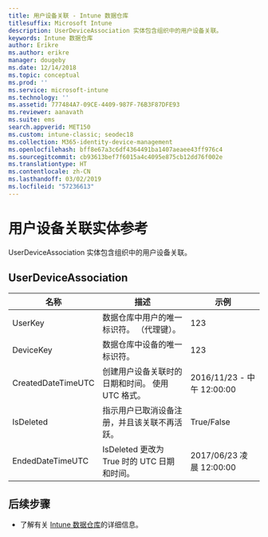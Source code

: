 ```yaml
---
title: 用户设备关联 - Intune 数据仓库
titlesuffix: Microsoft Intune
description: UserDeviceAssociation 实体包含组织中的用户设备关联。
keywords: Intune 数据仓库
author: Erikre
ms.author: erikre
manager: dougeby
ms.date: 12/14/2018
ms.topic: conceptual
ms.prod: ''
ms.service: microsoft-intune
ms.technology: ''
ms.assetid: 777484A7-09CE-4409-987F-76B3F87DFE93
ms.reviewer: aanavath
ms.suite: ems
search.appverid: MET150
ms.custom: intune-classic; seodec18
ms.collection: M365-identity-device-management
ms.openlocfilehash: bff8e67a3c6df4364491ba1407aeaee43ff976c4
ms.sourcegitcommit: cb93613bef7f6015a4c4095e875cb12dd76f002e
ms.translationtype: HT
ms.contentlocale: zh-CN
ms.lasthandoff: 03/02/2019
ms.locfileid: "57236613"
---
```

# <a name="reference-for-user-device-association-entity"></a>用户设备关联实体参考

UserDeviceAssociation 实体包含组织中的用户设备关联。

## <a name="userdeviceassociation"></a>UserDeviceAssociation


|        名称        |                                           描述                                            |        示例         |
|--------------------|--------------------------------------------------------------------------------------------------|------------------------|
|      UserKey       |              数据仓库中用户的唯一标识符。 （代理键）。               |          123           |
|     DeviceKey      |                      数据仓库中设备的唯一标识符。                      |          123           |
| CreatedDateTimeUTC |           创建用户设备关联时的日期和时间。 使用 UTC 格式。           | 2016/11/23 - 中午 12:00:00 |
|     IsDeleted      | 指示用户已取消设备注册，并且该关联不再活跃。 |       True/False       |
|  EndedDateTimeUTC  |              IsDeleted 更改为 True 时的 UTC 日期和时间。               | 2017/06/23 凌晨 12:00:00 |

## <a name="next-steps"></a>后续步骤

- 了解有关 [Intune 数据仓库](reports-nav-create-intune-reports.md)的详细信息。
